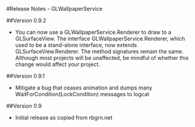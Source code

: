 #Release Notes - GLWallpaperService


##Version 0.9.2
* You can now use a GLWallpaperService.Renderer to draw to a GLSurfaceView. The interface GLWallpaperService.Renderer, which used to be a stand-alone interface, now extends GLSurfaceView.Renderer. The method signatures remain the same. Although most projects will be unaffected, be mindful of whether this change would affect your project.


##Version 0.9.1
* Mitigate a bug that ceases animation and dumps many WaitForCondition(LockCondition) messages to logcat

##Version 0.9
* Initial release as copied from rbgrn.net

